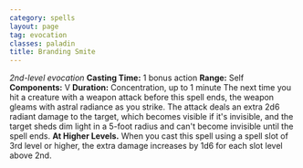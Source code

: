 ```yaml
---
category: spells
layout: page
tag: evocation
classes: paladin
title: Branding Smite
---
```

_2nd-level evocation_
**Casting Time:** 1 bonus action
**Range:** Self
**Components:** V
**Duration:** Concentration, up to 1 minute
The next time you hit a creature with a weapon attack before this spell ends, the weapon gleams with astral radiance as you strike. The attack deals an extra 2d6 radiant damage to the target, which becomes visible if it's invisible, and the target sheds dim light in a 5-foot radius and can't become invisible until the spell ends.
**At Higher Levels.** When you cast this spell using a spell slot of 3rd level or higher, the extra damage increases by 1d6 for each slot level above 2nd.
